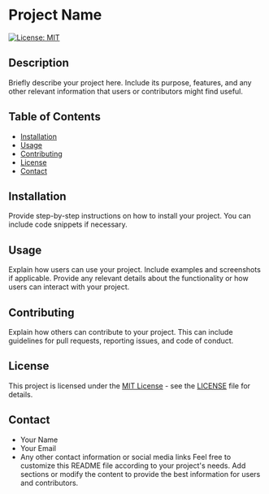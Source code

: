 # Project Name
[![License: MIT](https://img.shields.io/badge/License-MIT-yellow.svg)](https://opensource.org/licenses/MIT)
## Description
Briefly describe your project here. Include its purpose, features, and any other relevant information that users or contributors might find useful.
## Table of Contents
- [Installation](#installation)
- [Usage](#usage)
- [Contributing](#contributing)
- [License](#license)
- [Contact](#contact)
## Installation
Provide step-by-step instructions on how to install your project. You can include code snippets if necessary.
## Usage
Explain how users can use your project. Include examples and screenshots if applicable. Provide any relevant details about the functionality or how users can interact with your project.
## Contributing
Explain how others can contribute to your project. This can include guidelines for pull requests, reporting issues, and code of conduct.
## License
This project is licensed under the [MIT License](https://opensource.org/licenses/MIT) - see the [LICENSE](LICENSE) file for details.
## Contact
- Your Name
- Your Email
- Any other contact information or social media links
Feel free to customize this README file according to your project's needs. Add sections or modify the content to provide the best information for users and contributors.
